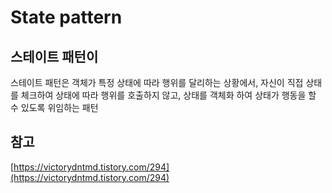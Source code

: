 # State pattern

## 스테이트 패턴이

스테이트 패턴은 객체가 특정 상태에 따라 행위를 달리하는 상황에서, 자신이 직접 상태를 체크하여 상태에 따라 행위를 호출하지 않고, 상태를 객체화 하여 상태가 행동을 할 수 있도록 위임하는 패턴



## 참고

[https://victorydntmd.tistory.com/294](https://victorydntmd.tistory.com/294)

